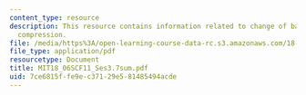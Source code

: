 ```yaml
---
content_type: resource
description: This resource contains information related to change of basis; image
  compression.
file: /media/https%3A/open-learning-course-data-rc.s3.amazonaws.com/18-06sc-linear-algebra-fall-2011/7ce6815ffe9ec37129e581485494acde_MIT18_06SCF11_Ses3.7sum.pdf
file_type: application/pdf
resourcetype: Document
title: MIT18_06SCF11_Ses3.7sum.pdf
uid: 7ce6815f-fe9e-c371-29e5-81485494acde
---
```

